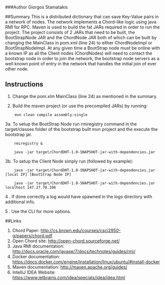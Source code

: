 ###Author 
Giorgos Stamatakis

##Summary
This is a distributed dictionary that can save Key-Value pairs in a network of nodes.
The network implements a Chord-like logic using java RMI for RPC. Maven is used to build the fat 
JARs required in order to run the project. The project consists of 2 JARs that need to be built, the 
BootStrapNode JAR and the ChordNode JAR both of which can be built by changing the MainClass in 
pom.xml (line 24) to either ChordNodeImpl or BootStrapNodeImpl. At any given time a BootStrap node 
must be online with a known IP as all the Client nodes (ChordNodes) will need to contact the bootstrap
node in order to join the network, the bootstrap node servers as a well known point of entry in the
network that handles the initial join of ever other node.

## Instructions
1. Change the pom.xlm MainClass (line 24) as mentioned in the summary.
2. Build the maven project (or use the precompiled JARs) by running:


        mvn clean compile assembly:single

3a. To setup the BootStrap Node run rmiregistry command in the target/classes folder of the bootstrap built mvn project 
and the execute the bootstrap jar.

        rmiregistry &
        
        java -jar target/ChordDHT-1.0-SNAPSHOT-jar-with-dependencies.jar
        
3b. To setup the Client Node simply run (followed by example):
        
        java -jar target/ChordDHT-1.0-SNAPSHOT-jar-with-dependencies.jar [local IP] [BootStrap Node IP]
        
        java -jar target/ChordDHT-1.0-SNAPSHOT-jar-with-dependencies.jar localhost 147.27.70.106       

4 . If done correctly a log would have spawned in the logs directory with additional info.

5 . Use the CLI for more options.


##Links
1. Chord Paper: http://cs.brown.edu/courses/csci2950-g/papers/chord.pdf
2. Open Chord site: http://open-chord.sourceforge.net/
3. Java RMI documentation: http://docs.oracle.com/javase/7/docs/technotes/guides/rmi/
4. Docker documentation: https://docs.docker.com/engine/installation/linux/ubuntu/#install-docker
5. Maven documentation: http://maven.apache.org/guides/
6. IntelliJ IDEA Website: https://www.jetbrains.com/idea/specials/idea/idea.html
